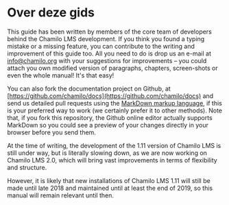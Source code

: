 # Over deze gids

This guide has been written by members of the core team of developers behind the Chamilo LMS development. If you think you found a typing mistake or a missing feature, you can contribute to the writing and improvement of this guide too. All you need to do is drop us an e-mail at info@chamilo.org with your suggestions for improvements – you could attach you own modified version of paragraphs, chapters, screen-shots or even the whole manual! It's that easy!

You can also fork the documentation project on Github, at [https://github.com/chamilo/docs](https://github.com/chamilo/docs) and send us detailed pull requests using the [MarkDown markup language](https://github.com/adam-p/markdown-here/wiki/Markdown-Cheatsheet), if this is your preferred way to work \(we certainly prefer it to other methods\). Note that, if you fork this repository, the Github online editor actually supports MarkDown so you could see a preview of your changes directly in your browser before you send them.

At the time of writing, the development of the 1.11 version of Chamilo LMS is still under way, but is literally slowing down, as we are now working on Chamilo LMS 2.0, which will bring vast improvements in terms of flexibility and structure.

However, it is likely that new installations of Chamilo LMS 1.11 will still be made until late 2018 and maintained until at least the end of 2019, so this manual will remain relevant until then.


